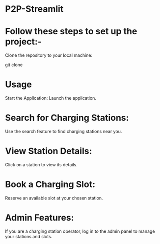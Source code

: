 # P2P-Streamlit

# Follow these steps to set up the project:-

Clone the repository to your local machine:

git clone 

# Usage
Start the Application: Launch the application.

# Search for Charging Stations:
Use the search feature to find charging stations near you.

# View Station Details: 
Click on a station to view its details.

# Book a Charging Slot: 
Reserve an available slot at your chosen station.

# Admin Features: 
If you are a charging station operator, log in to the admin panel to manage your stations and slots.
